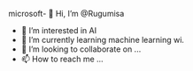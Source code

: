  microsoft- 👋 Hi, I’m @Rugumisa
- 👀 I’m interested in AI
- 🌱 I’m currently learning machine learning wi.
- 💞️ I’m looking to collaborate on ...
- 📫 How to reach me ...

<!---
Rugumisa/Rugumisa is a ✨ special ✨ repository because its `README.md` (this file) appears on your GitHub profile.
You can click the Preview link to take a look at your changes.
--->
